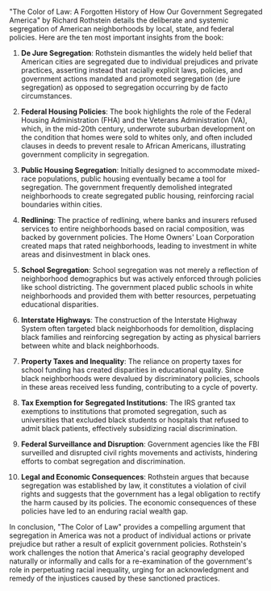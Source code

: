 "The Color of Law: A Forgotten History of How Our Government Segregated America" by Richard Rothstein details the deliberate and systemic segregation of American neighborhoods by local, state, and federal policies. Here are the ten most important insights from the book:

1. **De Jure Segregation**: Rothstein dismantles the widely held belief that American cities are segregated due to individual prejudices and private practices, asserting instead that racially explicit laws, policies, and government actions mandated and promoted segregation (de jure segregation) as opposed to segregation occurring by de facto circumstances.

2. **Federal Housing Policies**: The book highlights the role of the Federal Housing Administration (FHA) and the Veterans Administration (VA), which, in the mid-20th century, underwrote suburban development on the condition that homes were sold to whites only, and often included clauses in deeds to prevent resale to African Americans, illustrating government complicity in segregation.

3. **Public Housing Segregation**: Initially designed to accommodate mixed-race populations, public housing eventually became a tool for segregation. The government frequently demolished integrated neighborhoods to create segregated public housing, reinforcing racial boundaries within cities.

4. **Redlining**: The practice of redlining, where banks and insurers refused services to entire neighborhoods based on racial composition, was backed by government policies. The Home Owners' Loan Corporation created maps that rated neighborhoods, leading to investment in white areas and disinvestment in black ones.

5. **School Segregation**: School segregation was not merely a reflection of neighborhood demographics but was actively enforced through policies like school districting. The government placed public schools in white neighborhoods and provided them with better resources, perpetuating educational disparities.

6. **Interstate Highways**: The construction of the Interstate Highway System often targeted black neighborhoods for demolition, displacing black families and reinforcing segregation by acting as physical barriers between white and black neighborhoods.

7. **Property Taxes and Inequality**: The reliance on property taxes for school funding has created disparities in educational quality. Since black neighborhoods were devalued by discriminatory policies, schools in these areas received less funding, contributing to a cycle of poverty.

8. **Tax Exemption for Segregated Institutions**: The IRS granted tax exemptions to institutions that promoted segregation, such as universities that excluded black students or hospitals that refused to admit black patients, effectively subsidizing racial discrimination.

9. **Federal Surveillance and Disruption**: Government agencies like the FBI surveilled and disrupted civil rights movements and activists, hindering efforts to combat segregation and discrimination.

10. **Legal and Economic Consequences**: Rothstein argues that because segregation was established by law, it constitutes a violation of civil rights and suggests that the government has a legal obligation to rectify the harm caused by its policies. The economic consequences of these policies have led to an enduring racial wealth gap.

In conclusion, "The Color of Law" provides a compelling argument that segregation in America was not a product of individual actions or private prejudice but rather a result of explicit government policies. Rothstein's work challenges the notion that America's racial geography developed naturally or informally and calls for a re-examination of the government's role in perpetuating racial inequality, urging for an acknowledgment and remedy of the injustices caused by these sanctioned practices.